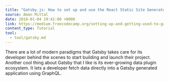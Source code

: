 ```yaml
---
title: "Gatsby.js: How to set up and use the React Static Site Generator"
source: Aman Mittal
date: 2018-01-04 19:41:00 +0000
link: https://medium.freecodecamp.org/setting-up-and-getting-used-to-gatsby-1fc27985ae8a
content_type: Tutorial
tool:
  - tool/gatsby.md
---
```

There are a lot of modern paradigms that Gatsby takes care for its developer behind the scenes to start building and launch their project. Another cool thing about Gatsby that I like is its ever-growing data plugin ecosystem. It lets a developer fetch data directly into a Gatsby generated application using GraphQL.



